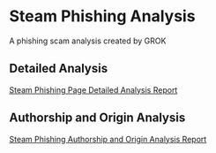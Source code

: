 # Steam Phishing Analysis
A phishing scam analysis created by GROK

## Detailed Analysis
[Steam Phishing Page Detailed Analysis Report](https://mr-r3b00t.github.io/steam_phising_analysis/Steam%20Phishing%20Page%20Detailed%20Analysis%20Report.html)

## Authorship and Origin Analysis
[Steam Phishing Authorship and Origin Analysis Report](https://mr-r3b00t.github.io/steam_phising_analysis/Steam%20Phishing%20Authorship%20and%20Origin%20Analysis%20Report.html)
